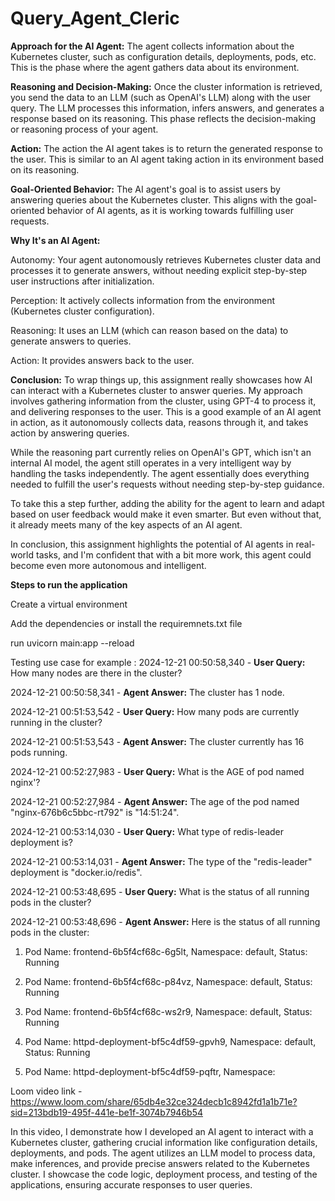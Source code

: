 # Query_Agent_Cleric

**Approach for the AI Agent:**
The agent collects information about the Kubernetes cluster, such as configuration details, deployments, pods, etc. This is the phase where the agent gathers data about its environment.

**Reasoning and Decision-Making:**
Once the cluster information is retrieved, you send the data to an LLM (such as OpenAI's LLM) along with the user query. The LLM processes this information, infers answers, and generates a response based on its reasoning. This phase reflects the decision-making or reasoning process of your agent.

**Action:**
The action the AI agent takes is to return the generated response to the user. This is similar to an AI agent taking action in its environment based on its reasoning.

**Goal-Oriented Behavior:**
The AI agent's goal is to assist users by answering queries about the Kubernetes cluster. This aligns with the goal-oriented behavior of AI agents, as it is working towards fulfilling user requests.

**Why It's an AI Agent:**

Autonomy: Your agent autonomously retrieves Kubernetes cluster data and processes it to generate answers, without needing explicit step-by-step user instructions after initialization.

Perception: It actively collects information from the environment (Kubernetes cluster configuration).

Reasoning: It uses an LLM (which can reason based on the data) to generate answers to queries.

Action: It provides answers back to the user.

**Conclusion:**
To wrap things up, this assignment really showcases how AI can interact with a Kubernetes cluster to answer queries. My approach involves gathering information from the cluster, using GPT-4 to process it, and delivering responses to the user. This is a good example of an AI agent in action, as it autonomously collects data, reasons through it, and takes action by answering queries.

While the reasoning part currently relies on OpenAI's GPT, which isn't an internal AI model, the agent still operates in a very intelligent way by handling the tasks independently. The agent essentially does everything needed to fulfill the user's requests without needing step-by-step guidance.

To take this a step further, adding the ability for the agent to learn and adapt based on user feedback would make it even smarter. But even without that, it already meets many of the key aspects of an AI agent.

In conclusion, this assignment highlights the potential of AI agents in real-world tasks, and I'm confident that with a bit more work, this agent could become even more autonomous and intelligent.

**Steps to run the application**

Create a virtual environment 

Add the dependencies or install the requiremnets.txt file

run uvicorn main:app --reload

Testing use case for example :
2024-12-21 00:50:58,340 - **User Query:** How many nodes are there in the cluster?

2024-12-21 00:50:58,341 - **Agent Answer:** The cluster has 1 node.

2024-12-21 00:51:53,542 - **User Query:** How many pods are currently running in the cluster?

2024-12-21 00:51:53,543 - **Agent Answer:** The cluster currently has 16 pods running.

2024-12-21 00:52:27,983 - **User Query:** What is the AGE of pod named nginx'?

2024-12-21 00:52:27,984 - **Agent Answer:** The age of the pod named "nginx-676b6c5bbc-rt792" is "14:51:24".

2024-12-21 00:53:14,030 - **User Query:** What type of redis-leader deployment is?

2024-12-21 00:53:14,031 - **Agent Answer:** The type of the "redis-leader" deployment is "docker.io/redis".

2024-12-21 00:53:48,695 - **User Query:** What is the status of all running pods in the cluster?

2024-12-21 00:53:48,696 - **Agent Answer:** Here is the status of all running pods in the cluster:

1. Pod Name: frontend-6b5f4cf68c-6g5lt, Namespace: default, Status: Running
   
3. Pod Name: frontend-6b5f4cf68c-p84vz, Namespace: default, Status: Running
   
5. Pod Name: frontend-6b5f4cf68c-ws2r9, Namespace: default, Status: Running
   
7. Pod Name: httpd-deployment-bf5c4df59-gpvh9, Namespace: default, Status: Running
   
9. Pod Name: httpd-deployment-bf5c4df59-pqftr, Namespace:


Loom video link - https://www.loom.com/share/65db4e32ce324decb1c8942fd1a1b71e?sid=213bdb19-495f-441e-be1f-3074b7946b54

In this video, I demonstrate how I developed an AI agent to interact with a Kubernetes cluster, gathering crucial information like configuration details, deployments, and pods. The agent utilizes an LLM model to process data, make inferences, and provide precise answers related to the Kubernetes cluster. I showcase the code logic, deployment process, and testing of the applications, ensuring accurate responses to user queries.


